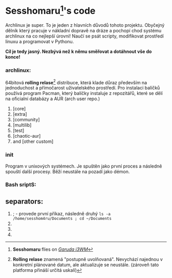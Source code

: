 # Sesshomaru[^1]'s code

Archlinux je super. To je jeden z hlavních důvodů tohoto projektu. Obyčejný dělník který pracuje v nákladní dopravě na dráze a pochopí chod systému archlinux na co nejlepší úrovni! Naučí se psát scripty, modifikovat prostředí linuxu a programovat v Pythonu.

**Cíl je tedy jasný. Nezbývá než k němu směřovat a dotáhnout vše do konce!**

### archlinux:

64bitová **rolling relase**[^2] distribuce, která klade důraz především na jednoduchost a přímočarost uživatelského prostředí.
Pro instalaci balíčků používá program Pacman, který balíčky instaluje z repozitářů, které se dělí na oficialní databázy a AUR (arch user repo.)
1. [core] 
2. [extra]
3. [community]
4. [multilib]
5. [test]
6. [chaotic-aur] 
7. and [other custom]

### init
Program v unixových systémech. Je spuštěn jako první proces a následně spouští další procesy. Běží neustále na pozadí jako démon.

### Bash sriptS:

## separators:
1. ; - provede první příkaz, následně druhý
      `ls -a /home/sesshom4ru/Documents ; cd ~/Documents`
2.
3.
4.


[^1]: **Sesshomaru** flies on [_Garuda i3WM_](https://garudalinux.org/downloads.html)

[^2]: **Rolling relase** znamená "postupně uvolňovaná". Nevychází najednou v konkretní plánované datum, ale aktualizuje se neustále. (zároveň tato platforma přináší určitá uskalí)


